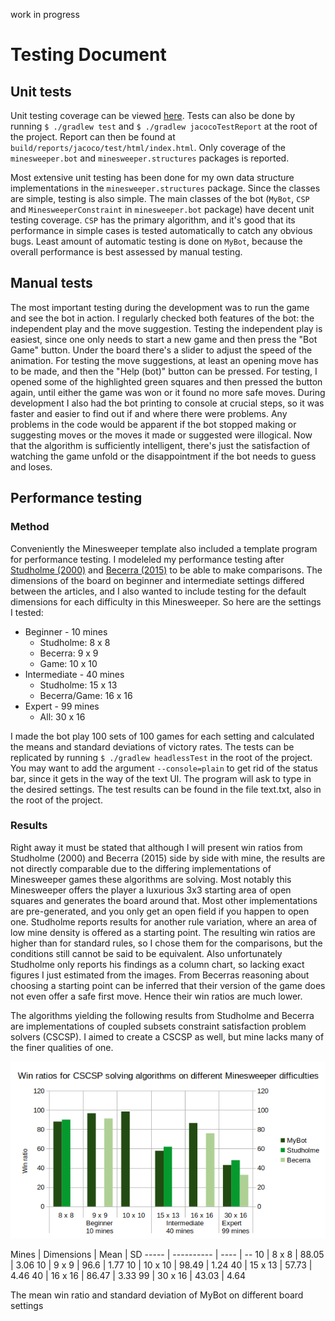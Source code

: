 work in progress

# Testing Document

## Unit tests

Unit testing coverage can be viewed [here](https://codecov.io/gh/maariaw/minesweeper-helper/tree/master/src/main/java/minesweeper). Tests can also be done by running `$ ./gradlew test` and `$ ./gradlew jacocoTestReport` at the root of the project. Report can then be found at `build/reports/jacoco/test/html/index.html`. Only coverage of the `minesweeper.bot` and `minesweeper.structures` packages is reported.

Most extensive unit testing has been done for my own data structure implementations in the `minesweeper.structures` package. Since the classes are simple, testing is also simple. The main classes of the bot (`MyBot`, `CSP` and `MinesweeperConstraint` in `minesweeper.bot` package) have decent unit testing coverage. `CSP` has the primary algorithm, and it's good that its performance in simple cases is tested automatically to catch any obvious bugs. Least amount of automatic testing is done on `MyBot`, because the overall performance is best assessed by manual testing.

## Manual tests

The most important testing during the development was to run the game and see the bot in action. I regularly checked both features of the bot: the independent play and the move suggestion. Testing the independent play is easiest, since one only needs to start a new game and then press the "Bot Game" button. Under the board there's a slider to adjust the speed of the animation. For testing the move suggestions, at least an opening move has to be made, and then the "Help (bot)" button can be pressed. For testing, I opened some of the highlighted green squares and then pressed the button again, until either the game was won or it found no more safe moves. During development I also had the bot printing to console at crucial steps, so it was faster and easier to find out if and where there were problems. Any problems in the code would be apparent if the bot stopped making or suggesting moves or the moves it made or suggested were illogical. Now that the algorithm is sufficiently intelligent, there's just the satisfaction of watching the game unfold or the disappointment if the bot needs to guess and loses.

## Performance testing

### Method

Conveniently the Minesweeper template also included a template program for performance testing. I modeleled my performance testing after [Studholme (2000)](http://www.cs.toronto.edu/~cvs/minesweeper/minesweeper.pdf) and [Becerra (2015)](https://dash.harvard.edu/bitstream/handle/1/14398552/BECERRA-SENIORTHESIS-2015.pdf) to be able to make comparisons. The dimensions of the board on beginner and intermediate settings differed between the articles, and I also wanted to include testing for the default dimensions for each difficulty in this Minesweeper. So here are the settings I tested:

* Beginner - 10 mines
  * Studholme: 8 x 8
  * Becerra: 9 x 9
  * Game: 10 x 10
* Intermediate - 40 mines
  * Studholme: 15 x 13
  * Becerra/Game: 16 x 16
* Expert - 99 mines
  * All: 30 x 16

I made the bot play 100 sets of 100 games for each setting and calculated the means and standard deviations of victory rates. The tests can be replicated by running `$ ./gradlew headlessTest` in the root of the project. You may want to add the argument `--console=plain` to get rid of the status bar, since it gets in the way of the text UI. The program will ask to type in the desired settings. The test results can be found in the file text.txt, also in the root of the project.

### Results

Right away it must be stated that although I will present win ratios from Studholme (2000) and Becerra (2015) side by side with mine, the results are not directly comparable due to the differing implementations of Minesweeper games these algorithms are solving. Most notably this Minesweeper offers the player a luxurious 3x3 starting area of open squares and generates the board around that. Most other implementations are pre-generated, and you only get an open field if you happen to open one. Studholme reports results for another rule variation, where an area of low mine density is offered as a starting point. The resulting win ratios are higher than for standard rules, so I chose them for the comparisons, but the conditions still cannot be said to be equivalent. Also unfortunately Studholme only reports his findings as a column chart, so lacking exact figures I just estimated from the images. From Becerras reasoning about choosing a starting point can be inferred that their version of the game does not even offer a safe first move. Hence their win ratios are much lower.

The algorithms yielding the following results from Studholme and Becerra are implementations of coupled subsets constraint satisfaction problem solvers (CSCSP). I aimed to create a CSCSP as well, but mine lacks many of the finer qualities of one.

![Column chart](https://github.com/maariaw/minesweeper-helper/blob/master/documentation/images/comparison-figure.png)

Mines | Dimensions | Mean | SD
----- | ---------- | ---- | --
10 | 8 x 8 | 88.05 | 3.06
10 | 9 x 9 | 96.6 | 1.77
10 | 10 x 10 | 98.49 | 1.24
40 | 15 x 13 | 57.73 | 4.46
40 | 16 x 16 | 86.47 | 3.33
99 | 30 x 16 | 43.03 | 4.64

The mean win ratio and standard deviation of MyBot on different board settings